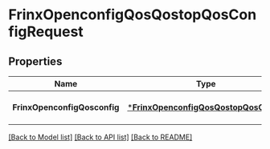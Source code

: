 # FrinxOpenconfigQosQostopQosConfigRequest

## Properties
Name | Type | Description | Notes
------------ | ------------- | ------------- | -------------
**FrinxOpenconfigQosconfig** | [***FrinxOpenconfigQosQostopQosConfig**](frinx.openconfig.qos.qostop.qos.Config.md) |  | [optional] [default to null]

[[Back to Model list]](../README.md#documentation-for-models) [[Back to API list]](../README.md#documentation-for-api-endpoints) [[Back to README]](../README.md)


